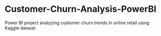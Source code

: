 # Customer-Churn-Analysis-PowerBI
 Power BI project analyzing customer churn trends in online retail using Kaggle dataset
